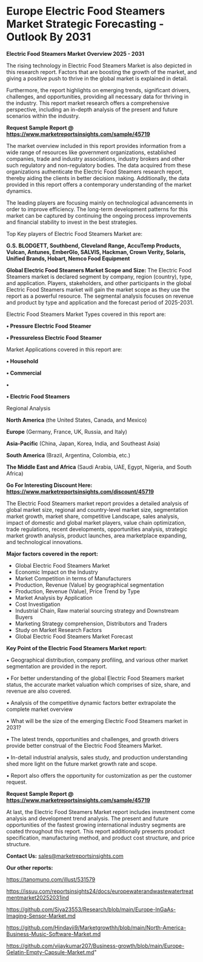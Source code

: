 # Europe Electric Food Steamers Market Strategic Forecasting - Outlook By 2031

<Strong> Electric Food Steamers Market Overview 2025 - 2031</strong>

The rising technology in Electric Food Steamers Market is also depicted in this research report. Factors that are boosting the growth of the market, and giving a positive push to thrive in the global market is explained in detail.

Furthermore, the report highlights on emerging trends, significant drivers, challenges, and opportunities, providing all necessary data for thriving in the industry. This report market research offers a comprehensive perspective, including an in-depth analysis of the present and future scenarios within the industry.

<strong>Request Sample Report @ <a href=https://www.marketreportsinsights.com/sample/45719>https://www.marketreportsinsights.com/sample/45719</a></strong>

The market overview included in this report provides information from a wide range of resources like government organizations, established companies, trade and industry associations, industry brokers and other such regulatory and non-regulatory bodies. The data acquired from these organizations authenticate the Electric Food Steamers research report, thereby aiding the clients in better decision making. Additionally, the data provided in this report offers a contemporary understanding of the market dynamics.

The leading players are focusing mainly on technological advancements in order to improve efficiency. The long-term development patterns for this market can be captured by continuing the ongoing process improvements and financial stability to invest in the best strategies.

Top Key players of Electric Food Steamers Market are:

<strong>G.S. BLODGETT, Southbend, Cleveland Range, AccuTemp Products, Vulcan, Antunes, EmberGlo, SALVIS, Hackman, Crown Verity, Solaris, Unified Brands, Hobart, Nemco Food Equipment</strong>

<strong><b>Global Electric Food Steamers Market Scope and Size:</b></strong>
The Electric Food Steamers market is declared segment by company, region (country), type, and application. Players, stakeholders, and other participants in the global Electric Food Steamers market will gain the market scope as they use the report as a powerful resource. The segmental analysis focuses on revenue and product by type and application and the forecast period of 2025-2031.

Electric Food Steamers Market Types covered in this report are:

<strong>•  Pressure Electric Food Steamer

•  Pressureless Electric Food Steamer</strong>

Market Applications covered in this report are:

<strong>•  Household

•  Commercial

•  

•  Electric Food Steamers</strong> 

Regional Analysis

<strong>North America</strong> (the United States, Canada, and Mexico)

<strong>Europe</strong> (Germany, France, UK, Russia, and Italy)

<strong>Asia-Pacific</strong> (China, Japan, Korea, India, and Southeast Asia)

<strong>South America</strong> (Brazil, Argentina, Colombia, etc.)

<strong>The Middle East and Africa</strong> (Saudi Arabia, UAE, Egypt, Nigeria, and South Africa)

<strong>Go For Interesting Discount Here: <a href=https://www.marketreportsinsights.com/discount/45719>https://www.marketreportsinsights.com/discount/45719</a></strong>

The Electric Food Steamers market report provides a detailed analysis of global market size, regional and country-level market size, segmentation market growth, market share, competitive Landscape, sales analysis, impact of domestic and global market players, value chain optimization, trade regulations, recent developments, opportunities analysis, strategic market growth analysis, product launches, area marketplace expanding, and technological innovations.

<strong><b>Major factors covered in the report:</b></strong>
<ul>
  <li>Global Electric Food Steamers Market </li>
  <li>Economic Impact on the Industry</li>
  <li>Market Competition in terms of Manufacturers</li>
  <li>Production, Revenue (Value) by geographical segmentation</li>
  <li>Production, Revenue (Value), Price Trend by Type</li>
  <li>Market Analysis by Application</li>
  <li>Cost Investigation</li>
  <li>Industrial Chain, Raw material sourcing strategy and Downstream Buyers</li>
  <li>Marketing Strategy comprehension, Distributors and Traders</li>
  <li>Study on Market Research Factors</li>
  <li>Global Electric Food Steamers Market Forecast</li>
</ul>

<strong><b>Key Point of the Electric Food Steamers Market report:</b></strong>

• Geographical distribution, company profiling, and various other market segmentation are provided in the report.

• For better understanding of the global Electric Food Steamers market status, the accurate market valuation which comprises of size, share, and revenue are also covered.

• Analysis of the competitive dynamic factors better extrapolate the complete market overview

• What will be the size of the emerging Electric Food Steamers market in 2031?

• The latest trends, opportunities and challenges, and growth drivers provide better construal of the Electric Food Steamers Market.

• In-detail industrial analysis, sales study, and production understanding shed more light on the future market growth rate and scope.

• Report also offers the opportunity for customization as per the customer request.

<strong>Request Sample Report @ <a href=https://www.marketreportsinsights.com/sample/45719>https://www.marketreportsinsights.com/sample/45719</a></strong>

At last, the Electric Food Steamers Market report includes investment come analysis and development trend analysis. The present and future opportunities of the fastest growing international industry segments are coated throughout this report. This report additionally presents product specification, manufacturing method, and product cost structure, and price structure.

<strong>Contact Us:</strong>
sales@marketreportsinsights.com

<strong>Our other reports:</strong>

<a href=https://tanomuno.com/illust/531579>https://tanomuno.com/illust/531579</a>

<a href=https://issuu.com/reportsinsights24/docs/europewaterandwastewatertreatmentmarket20252031ind>https://issuu.com/reportsinsights24/docs/europewaterandwastewatertreatmentmarket20252031ind</a>

<a href=https://github.com/Siya23553/Research/blob/main/Europe-InGaAs-Imaging-Sensor-Market.md>https://github.com/Siya23553/Research/blob/main/Europe-InGaAs-Imaging-Sensor-Market.md</a>

<a href=https://github.com/Hindavii9/Marketgrowthh/blob/main/North-America-Business-Music-Software-Market.md>https://github.com/Hindavii9/Marketgrowthh/blob/main/North-America-Business-Music-Software-Market.md</a>

<a href=https://github.com/vijaykumar207/Business-growth/blob/main/Europe-Gelatin-Empty-Capsule-Market.md>https://github.com/vijaykumar207/Business-growth/blob/main/Europe-Gelatin-Empty-Capsule-Market.md</a>"
